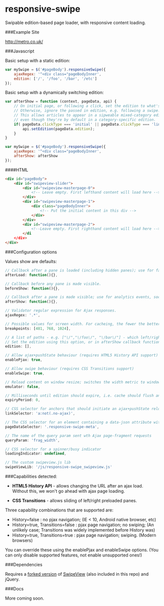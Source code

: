 responsive-swipe
================

Swipable edition-based page loader, with responsive content loading.

###Example Site

http://metro.co.uk/

###Javascript

Basic setup with a static edition:
```javascript
var mySwipe = $('#pageBody').responsiveSwipe({
	ajaxRegex: '^<div class="pageBodyInner',
	edition: ['/', '/foo', '/bar', '/etc']
});
```

Basic setup with a dynamically switching edition:
```javascript
var afterShow = function (context, pageData, api) {
	// On initial page, or following a click, set the edition to what's passed in via the pageData mechanism
	// Otherwise, ignore the passed in edition, e.g. following a swipe.
	// This allows articles to appear in a sipweable mixed-category editions, 
	// even though they're by default in a category-specific edition. 
	if( pageData.clickType === 'initial' || pageData.clickType === 'link') {
		api.setEdition(pageData.edition);
	}
}

var mySwipe = $('#pageBody').responsiveSwipe({
	ajaxRegex: '^<div class="pageBodyInner',
	afterShow: afterShow
});
```

####HTML
```html
<div id="pageBody">
	<div id="swipeview-slider">
		<div id="swipeview-masterpage-0">
			<!-- Leave empty. First lefthand content will load here -->
		</div>
		<div id="swipeview-masterpage-1">
			<div class="pageBodyInner">
				<!-- Put the initial content in this div -->
			</div>
		</div>
		<div id="swipeview-masterpage-2">
			<!--Leave empty. First righthand content will load here -->
		</di
	</div>
</div>
```

###Configuration options

Values show are defaults:
```javascript
// Callback after a pane is loaded (including hidden panes); use for fancy js-managed rendering.
afterLoad: function(){},

// Callback before any pane is made visible.
beforeShow: function(){},

// Callback after a pane is made visible; use for analytics events, social buttons, etc.
afterShow: function(){},

// Validator regular expression for Ajax responses.
ajaxRegex: '.*',

// Possible values for screen width. For cacheing, the fewer the better.
breakpoints: [481, 768, 1024],

// A list of paths - e.g. ["\/","\/foo\/", "\/bar\/"] - which left/right actions will step through.
// Set the edition using this option, or in afterShow callback function using api.setEdition. The latter method also allows you to change the edition mid-flow .
edition: [],

// Allow ajax+pushState behaviour (requires HTML5 History API support)
enablePjax: true,

// Allow swipe behaviour (requires CSS Transitions support)
enableSwipe: true,

// Reload content on window resize; switches the width metric to window- rather than screen-width; for testing only.
emulator: false,

// Milliseconds until edition should expire, i.e. cache should flush and/or content should reload instead of Ajax'ing. 0 => no expiry.
expiryPeriod: 0,

// CSS selector for anchors that should initiate an ajax+pushState reload.
linkSelector: 'a:not(.no-ajax)',

// The CSS selector for an element containing a data-json attribute with arbitrary data about the page.
pageDataSelector: '.responsive-swipe-meta',

// The name of the query param sent wth Ajax page-fragment requests
queryParam: 'frag_width',

// CSS selector for a spinner/busy indicator
loadingIndicator: undefined,

// The custom swipeview.js lib
swipeViewLib: '/js/responsive-swipe_swipeview.js'
```

###Capabilities detected:

* __HTML5 History API__ - allows changing the URL after an ajax load. Without this, we won't go ahead with ajax page loading.

* __CSS Transitions__ - allows sliding of left/right preloaded panes.

Three capability combinations that are supported are:

* History=false                   : no pjax navigation; (IE < 10, Android native browser, etc)
* History=true, Transitions=false : pjax page navigation; no swiping; (An unlikely case; Transitions was widely implemented before History was)
* History=true, Transitions=true  : pjax page navigation; swiping. (Modern browsers)

You can override these using the enablePjax and enableSwipe options. (You can only disable supported features, not enable unsupported ones!)

###Dependencies

Requires a [forked version](https://github.com/stephanfowler/SwipeView) of [SwipeView](https://github.com/cubiq/SwipeView) (also included in this repo) and jQuery.

###Docs

More coming soon.

